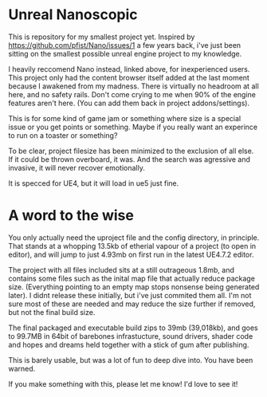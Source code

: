 # Unreal Nanoscopic

This is repository for my smallest project yet.
Inspired by https://github.com/pfist/Nano/issues/1 a few years back, i've just been sitting on the smallest possible unreal engine project to my knowledge.

I heavily reccomend Nano instead, linked above, for inexperienced users. This project only had the content browser itself added at the last moment because I awakened from my madness.
There is virtually no headroom at all here, and no safety rails. Don't come crying to me when 90% of the engine features aren't here. (You can add them back in project addons/settings).

This is for some kind of game jam or something where size is a special issue or you get points or something. Maybe if you really want an experince to run on a toaster or something?

To be clear, project filesize has been minimized to the exclusion of all else. If it could be thrown overboard, it was. And the search was agressive and invasive, it will never recover emotionally.

It is specced for UE4, but it will load in ue5 just fine.

# A word to the wise

You only actually need the uproject file and the config directory, in principle. That stands at a whopping 13.5kb of etherial vapour of a project (to open in editor), and will jump to just 4.93mb on first run in the latest UE4.7.2 editor.

The project with all files included sits at a still outrageous 1.8mb, and contains some files such as the inital map file that actually reduce package size. (Everything pointing to an empty map stops nonsense being generated later). I didnt release these initially, but i've just commited them all. I'm not sure most of these are needed and may reduce the size further if removed, but not the final build size.

The final packaged and executable build zips to 39mb (39,018kb), and goes to 99.7MB in 64bit of barebones infrastucture, sound drivers, shader code and hopes and dreams held together with a stick of gum after publishing.

This is barely usable, but was a lot of fun to deep dive into. You have been warned.

If you make something with this, please let me know! I'd love to see it!
